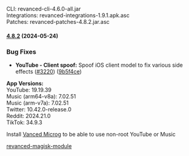 CLI: revanced-cli-4.6.0-all.jar  
Integrations: revanced-integrations-1.9.1.apk.asc  
Patches: revanced-patches-4.8.2.jar.asc  

#### [4.8.2](https://github.com/ReVanced/revanced-patches/compare/v4.8.1...v4.8.2) (2024-05-24)
### Bug Fixes
* **YouTube - Client spoof:** Spoof iOS client model to fix various side effects ([#3220](https://github.com/ReVanced/revanced-patches/issues/3220)) ([9b5f4ce](https://github.com/ReVanced/revanced-patches/commit/9b5f4ce2b251c67e24cfcac3edae70c8a8aae230))

  
**App Versions:**  
YouTube: 19.19.39  
Music (arm64-v8a): 7.02.51  
Music (arm-v7a): 7.02.51  
Twitter: 10.42.0-release.0  
Reddit: 2024.21.0  
TikTok: 34.9.3  

Install [Vanced Microg](https://github.com/TeamVanced/VancedMicroG/releases) to be able to use non-root YouTube or Music  

[revanced-magisk-module](https://github.com/j-hc/revanced-magisk-module)  
